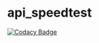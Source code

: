 # api_speedtest
[![Codacy Badge](https://app.codacy.com/project/badge/Grade/88854faa9f174b409e234a5a19eb97d0)](https://app.codacy.com/gh/tecnom1k3/api_speedtest/dashboard?utm_source=gh&utm_medium=referral&utm_content=&utm_campaign=Badge_grade)

